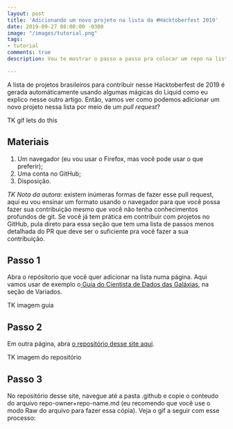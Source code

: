 ```yaml
---
layout: post
title: 'Adicionando um novo projeto na lista da #Hacktoberfest 2019'
date: 2019-09-27 08:00:00 -0300
image: "/images/tutorial.png"
tags:
- tutorial
comments: true
description: Vou te mostrar o passo a passo pra colocar um repo na lista de 2019

---
```

A lista de projetos brasileiros para contribuir nesse Hacktoberfest de 2019 é gerada automáticamente usando algumas mágicas do Liquid como eu explico nesse outro artigo. Então, vamos ver como podemos adicionar um novo projeto nessa lista por meio de um _pull request_?

TK gif lets do this

## Materiais

1. Um navegador (eu vou usar o Firefox, mas você pode usar o que preferir);
2. Uma conta no GitHub;
3. Disposição.

_TK Nota da autora_: existem inúmeras formas de fazer esse pull request, aqui eu vou ensinar um formato usando o navegador para que você possa fazer sua contribuição mesmo que você não tenha conhecimentos profundos de git. Se você já tem prática em contribuir com projetos no GitHub, pula direto para essa seção que tem uma lista de passos menos detalhada do PR que deve ser o suficiente pra você fazer a sua contribuição.

## Passo 1

Abra o repósitorio que você quer adicionar na lista numa página. Aqui vamos usar de exemplo o[ Guia do Cientista de Dados das Galáxias](https://github.com/PizzaDeDados/datascience-pizza), na seção de Variados.

TK imagem guia

## Passo 2

Em outra página, abra [o repositório desse site aqui](https://github.com/jtemporal/jtemporal.github.io).

TK imagem do repositório

## Passo 3

No repositório desse site, navegue até a pasta .github e copie o conteudo do arquivo repo-owner+repo-name.md (eu recomendo que você use o modo Raw do arquivo para fazer essa cópia). Veja o gif a seguir com esse processo: